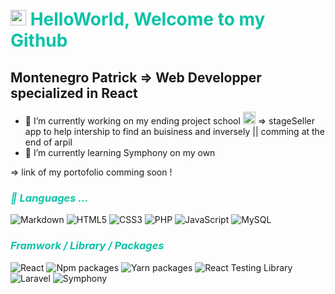 
# <img src="https://media.giphy.com/media/hvRJCLFzcasrR4ia7z/giphy.gif" width="25px"> <span style="color:#0ac3a7"> HelloWorld, Welcome to my Github </span>

##  Montenegro Patrick =>   Web Developper specialized in React 

- 🔭 I’m currently working on my ending project school <img src="https://encrypted-tbn0.gstatic.com/images?q=tbn:ANd9GcTJme8ObsGG3dRlk13Og2ovlz-axjs5UB_tNU5toF4&s" width="20px"> => stageSeller app to help intership to find an buisiness and inversely || comming at the end of arpil
- 🌱 I’m currently learning Symphony on my own

=> link of my portofolio comming soon !

### <span style="color:#0ac3a7; font-style:italic">🤖 Languages ...

![Markdown](https://img.shields.io/badge/Markdown-black?style=for-the-badge&logo=Markdown&logoColor=grey&color=ffffff)
![HTML5](https://img.shields.io/badge/HTML5-black?style=for-the-badge&logo=html5&color=ffffff)
![CSS3](https://img.shields.io/badge/CSS3-black?style=for-the-badge&logo=css3&logoColor=2bcbba&color=ffffff)
![PHP](https://img.shields.io/badge/PHP-black?style=for-the-badge&logo=php&logoColor=2bcbba&color=ffffff)
![JavaScript](https://img.shields.io/badge/JavaScript-black?style=for-the-badge&logo=javascript&color=ffffff)
![MySQL](https://img.shields.io/badge/-MySQL-black?style=for-the-badge&logo=mysql&color=ffffff)

### <span style="color:#0ac3a7; font-style:italic">Framwork / Library / Packages</span>

![React](https://img.shields.io/badge/-react-black?style=for-the-badge&logo=react&logoColor=61DAFB&color=ffffff)
![Npm packages](https://img.shields.io/badge/-npm-black?style=for-the-badge&logo=npm&color=ffffff)
![Yarn packages](https://img.shields.io/badge/-yarn-black?style=for-the-badge&logo=yarn&color=ffffff)
![React Testing Library](https://img.shields.io/badge/-Testing%20Library-black?style=for-the-badge&logo=testing-library&logoColor=E3332&color=ffffff)
![Laravel](https://img.shields.io/badge/-Laravel-black?style=for-the-badge&logo=laravel&color=ffffff)
![Symphony](https://img.shields.io/badge/-Symphony-black?style=for-the-badge&logo=symphony&color=ffffff)

